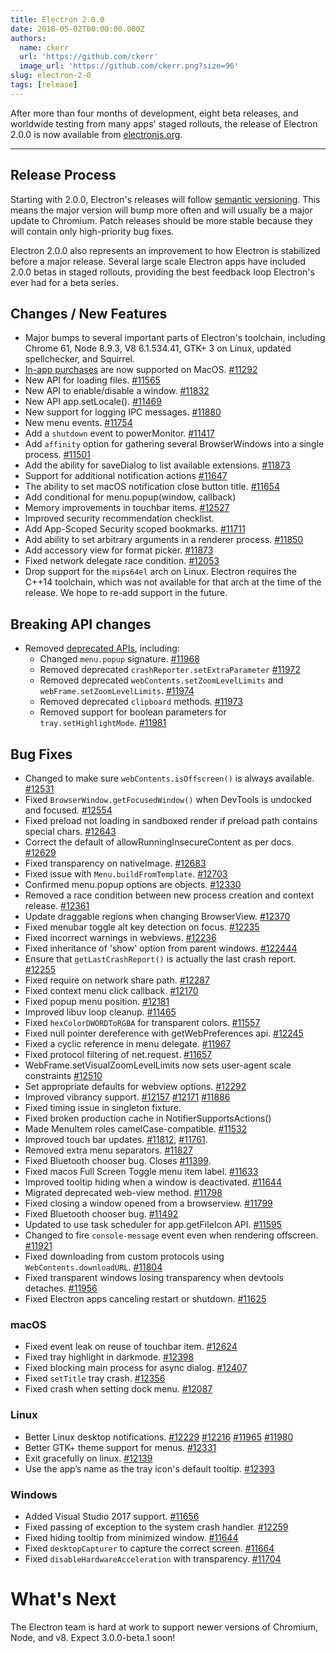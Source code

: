 ```yaml
---
title: Electron 2.0.0
date: 2018-05-02T00:00:00.000Z
authors:
  name: ckerr
  url: 'https://github.com/ckerr'
  image_url: 'https://github.com/ckerr.png?size=96'
slug: electron-2-0
tags: [release]
---
```


After more than four months of development, eight beta releases, and worldwide
testing from many apps' staged rollouts, the release of Electron 2.0.0 is now
available from [electronjs.org](https://electronjs.org/).

<!-- truncate -->

---

## Release Process

Starting with 2.0.0, Electron's releases will follow [semantic versioning](https://electronjs.org/blog/electron-2-semantic-boogaloo). This means the major version will bump more often and will usually be a major update to Chromium. Patch releases should be more stable because they will contain only high-priority bug fixes.

Electron 2.0.0 also represents an improvement to how Electron is stabilized before a major release. Several large scale Electron apps have included 2.0.0 betas in staged rollouts, providing the best feedback loop Electron's ever had for a beta series.

## Changes / New Features

- Major bumps to several important parts of Electron's toolchain, including Chrome 61, Node 8.9.3, V8 6.1.534.41, GTK+ 3 on Linux, updated spellchecker, and Squirrel.
- [In-app purchases](https://electronjs.org/blog/in-app-purchases)
  are now supported on MacOS. [#11292](https://github.com/electron/electron/pull/11292)
- New API for loading files. [#11565](https://github.com/electron/electron/pull/11565)
- New API to enable/disable a window. [#11832](https://github.com/electron/electron/pull/11832)
- New API app.setLocale(). [#11469](https://github.com/electron/electron/pull/11469)
- New support for logging IPC messages. [#11880](https://github.com/electron/electron/pull/11880)
- New menu events. [#11754](https://github.com/electron/electron/pull/11754)
- Add a `shutdown` event to powerMonitor. [#11417](https://github.com/electron/electron/pull/11417)
- Add `affinity` option for gathering several BrowserWindows into a single process. [#11501](https://github.com/electron/electron/pull/11501)
- Add the ability for saveDialog to list available extensions. [#11873](https://github.com/electron/electron/pull/11873)
- Support for additional notification actions [#11647](https://github.com/electron/electron/pull/11647)
- The ability to set macOS notification close button title. [#11654](https://github.com/electron/electron/pull/11654)
- Add conditional for menu.popup(window, callback)
- Memory improvements in touchbar items. [#12527](https://github.com/electron/electron/pull/12527)
- Improved security recommendation checklist.
- Add App-Scoped Security scoped bookmarks. [#11711](https://github.com/electron/electron/pull/11711)
- Add ability to set arbitrary arguments in a renderer process. [#11850](https://github.com/electron/electron/pull/11850)
- Add accessory view for format picker. [#11873](https://github.com/electron/electron/pull/11873)
- Fixed network delegate race condition. [#12053](https://github.com/electron/electron/pull/12053)
- Drop support for the `mips64el` arch on Linux. Electron requires the C++14 toolchain, which was
  not available for that arch at the time of the release. We hope to re-add support in the future.

## Breaking API changes

- Removed [deprecated APIs](https://github.com/electron/electron/blob/v2.0.0-beta.8/docs/tutorial/planned-breaking-changes.md), including:
  - Changed `menu.popup` signature. [#11968](https://github.com/electron/electron/pull/11968)
  - Removed deprecated `crashReporter.setExtraParameter` [#11972](https://github.com/electron/electron/pull/11972)
  - Removed deprecated `webContents.setZoomLevelLimits` and `webFrame.setZoomLevelLimits`. [#11974](https://github.com/electron/electron/pull/11974)
  - Removed deprecated `clipboard` methods. [#11973](https://github.com/electron/electron/pull/11973)
  - Removed support for boolean parameters for `tray.setHighlightMode`. [#11981](https://github.com/electron/electron/pull/11981)

## Bug Fixes

- Changed to make sure `webContents.isOffscreen()` is always available. [#12531](https://github.com/electron/electron/pull/12531)
- Fixed `BrowserWindow.getFocusedWindow()` when DevTools is undocked and focused. [#12554](https://github.com/electron/electron/pull/12554)
- Fixed preload not loading in sandboxed render if preload path contains special chars. [#12643](https://github.com/electron/electron/pull/12643)
- Correct the default of allowRunningInsecureContent as per docs. [#12629](https://github.com/electron/electron/pull/12629)
- Fixed transparency on nativeImage. [#12683](https://github.com/electron/electron/pull/12683)
- Fixed issue with `Menu.buildFromTemplate`. [#12703](https://github.com/electron/electron/pull/12703)
- Confirmed menu.popup options are objects. [#12330](https://github.com/electron/electron/pull/12330)
- Removed a race condition between new process creation and context release. [#12361](https://github.com/electron/electron/pull/12361)
- Update draggable regions when changing BrowserView. [#12370](https://github.com/electron/electron/pull/12370)
- Fixed menubar toggle alt key detection on focus. [#12235](https://github.com/electron/electron/pull/12235)
- Fixed incorrect warnings in webviews. [#12236](https://github.com/electron/electron/pull/12236)
- Fixed inheritance of 'show' option from parent windows. [#122444](https://github.com/electron/electron/pull/122444)
- Ensure that `getLastCrashReport()` is actually the last crash report. [#12255](https://github.com/electron/electron/pull/12255)
- Fixed require on network share path. [#12287](https://github.com/electron/electron/pull/12287)
- Fixed context menu click callback. [#12170](https://github.com/electron/electron/pull/12170)
- Fixed popup menu position. [#12181](https://github.com/electron/electron/pull/12181)
- Improved libuv loop cleanup. [#11465](https://github.com/electron/electron/pull/11465)
- Fixed `hexColorDWORDToRGBA` for transparent colors. [#11557](https://github.com/electron/electron/pull/11557)
- Fixed null pointer dereference with getWebPreferences api. [#12245](https://github.com/electron/electron/pull/12245)
- Fixed a cyclic reference in menu delegate. [#11967](https://github.com/electron/electron/pull/11967)
- Fixed protocol filtering of net.request. [#11657](https://github.com/electron/electron/pull/11657)
- WebFrame.setVisualZoomLevelLimits now sets user-agent scale constraints [#12510](https://github.com/electron/electron/pull/12510)
- Set appropriate defaults for webview options. [#12292](https://github.com/electron/electron/pull/12292)
- Improved vibrancy support. [#12157](https://github.com/electron/electron/pull/12157) [#12171](https://github.com/electron/electron/pull/12171) [#11886](https://github.com/electron/electron/pull/11886)
- Fixed timing issue in singleton fixture.
- Fixed broken production cache in NotifierSupportsActions()
- Made MenuItem roles camelCase-compatible. [#11532](https://github.com/electron/electron/pull/11532)
- Improved touch bar updates. [#11812](https://github.com/electron/electron/pull/11812), [#11761](https://github.com/electron/electron/pull/11761).
- Removed extra menu separators. [#11827](https://github.com/electron/electron/pull/11827)
- Fixed Bluetooth chooser bug. Closes [#11399](https://github.com/electron/electron/pull/11399).
- Fixed macos Full Screen Toggle menu item label. [#11633](https://github.com/electron/electron/pull/11633)
- Improved tooltip hiding when a window is deactivated. [#11644](https://github.com/electron/electron/pull/11644)
- Migrated deprecated web-view method. [#11798](https://github.com/electron/electron/pull/11798)
- Fixed closing a window opened from a browserview. [#11799](https://github.com/electron/electron/pull/11799)
- Fixed Bluetooth chooser bug. [#11492](https://github.com/electron/electron/pull/11492)
- Updated to use task scheduler for app.getFileIcon API. [#11595](https://github.com/electron/electron/pull/11595)
- Changed to fire `console-message` event even when rendering offscreen. [#11921](https://github.com/electron/electron/pull/11921)
- Fixed downloading from custom protocols using `WebContents.downloadURL`. [#11804](https://github.com/electron/electron/pull/11804)
- Fixed transparent windows losing transparency when devtools detaches. [#11956](https://github.com/electron/electron/pull/11956)
- Fixed Electron apps canceling restart or shutdown. [#11625](https://github.com/electron/electron/pull/11625)

### macOS

- Fixed event leak on reuse of touchbar item. [#12624](https://github.com/electron/electron/pull/12624)
- Fixed tray highlight in darkmode. [#12398](https://github.com/electron/electron/pull/12398)
- Fixed blocking main process for async dialog. [#12407](https://github.com/electron/electron/pull/12407)
- Fixed `setTitle` tray crash. [#12356](https://github.com/electron/electron/pull/12356)
- Fixed crash when setting dock menu. [#12087](https://github.com/electron/electron/pull/12087)

### Linux

- Better Linux desktop notifications. [#12229](https://github.com/electron/electron/pull/12229) [#12216](https://github.com/electron/electron/pull/12216) [#11965](https://github.com/electron/electron/pull/11965) [#11980](https://github.com/electron/electron/pull/11980)
- Better GTK+ theme support for menus. [#12331](https://github.com/electron/electron/pull/12331)
- Exit gracefully on linux. [#12139](https://github.com/electron/electron/pull/12139)
- Use the app’s name as the tray icon's default tooltip. [#12393](https://github.com/electron/electron/pull/12393)

### Windows

- Added Visual Studio 2017 support. [#11656](https://github.com/electron/electron/pull/11656)
- Fixed passing of exception to the system crash handler. [#12259](https://github.com/electron/electron/pull/12259)
- Fixed hiding tooltip from minimized window. [#11644](https://github.com/electron/electron/pull/11644)
- Fixed `desktopCapturer` to capture the correct screen. [#11664](https://github.com/electron/electron/pull/11664)
- Fixed `disableHardwareAcceleration` with transparency. [#11704](https://github.com/electron/electron/pull/11704)

# What's Next

The Electron team is hard at work to support newer versions of Chromium, Node, and v8. Expect 3.0.0-beta.1 soon!

